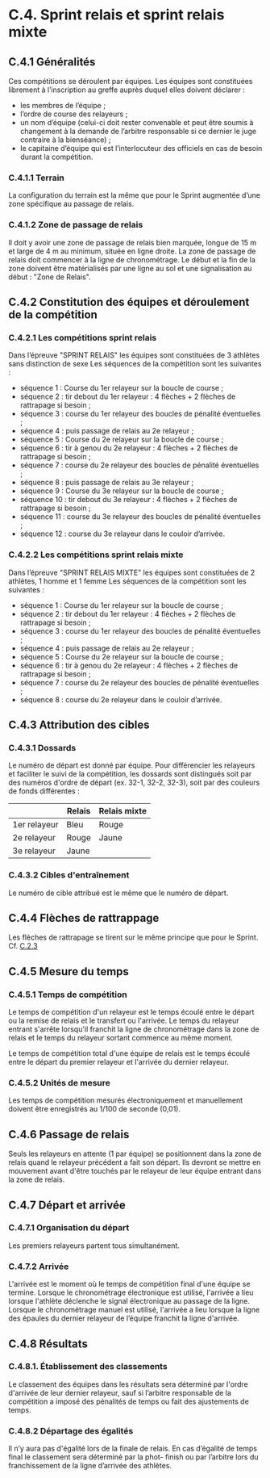 # C.4. Sprint relais et sprint relais mixte

## C.4.1 Généralités

Ces compétitions se déroulent par équipes.
Les équipes sont constituées librement à l’inscription au greffe auprès duquel elles doivent déclarer :

- les membres de l’équipe ;
- l’ordre de course des relayeurs ;
- un nom d’équipe (celui-ci doit rester convenable et peut être soumis à changement à la demande de
  l’arbitre responsable si ce dernier le juge contraire à la bienséance) ;
- le capitaine d’équipe qui est l’interlocuteur des officiels en cas de besoin durant la compétition.

### C.4.1.1 Terrain

La configuration du terrain est la même que pour le Sprint augmentée d’une zone spécifique au passage de relais.

### C.4.1.2 Zone de passage de relais

Il doit y avoir une zone de passage de relais bien marquée, longue de 15 m et large de 4 m au minimum, située en ligne droite.
La zone de passage de relais doit commencer à la ligne de chronométrage. Le début et la fin de la zone doivent être matérialisés par une ligne au sol et une signalisation au début : "Zone de Relais".

## C.4.2 Constitution des équipes et déroulement de la compétition

### C.4.2.1 Les compétitions sprint relais

Dans l’épreuve "SPRINT RELAIS" les équipes sont constituées de 3 athlètes sans distinction de sexe
Les séquences de la compétition sont les suivantes :

- séquence 1 : Course du 1er relayeur sur la boucle de course ;
- séquence 2 : tir debout du 1er relayeur : 4 flèches + 2 flèches de rattrapage si besoin ;
- séquence 3 : course du 1er relayeur des boucles de pénalité éventuelles ;
- séquence 4 : puis passage de relais au 2e relayeur ;
- séquence 5 : Course du 2e relayeur sur la boucle de course ;
- séquence 6 : tir à genou du 2e relayeur : 4 flèches + 2 flèches de rattrapage si besoin ;
- séquence 7 : course du 2e relayeur des boucles de pénalité éventuelles ;
- séquence 8 : puis passage de relais au 3e relayeur ;
- séquence 9 : Course du 3e relayeur sur la boucle de course ;
- séquence 10 : tir debout du 3e relayeur : 4 flèches + 2 flèches de rattrapage si besoin ;
- séquence 11 : course du 3e relayeur des boucles de pénalité éventuelles ;
- séquence 12 : course du 3e relayeur dans le couloir d’arrivée.

### C.4.2.2 Les compétitions sprint relais mixte

Dans l’épreuve "SPRINT RELAIS MIXTE" les équipes sont constituées de 2 athlètes, 1 homme et 1 femme
Les séquences de la compétition sont les suivantes :

- séquence 1 : Course du 1er relayeur sur la boucle de course ;
- séquence 2 : tir debout du 1er relayeur : 4 flèches + 2 flèches de rattrapage si besoin ;
- séquence 3 : course du 1er relayeur des boucles de pénalité éventuelles ;
- séquence 4 : puis passage de relais au 2e relayeur ;
- séquence 5 : Course du 2e relayeur sur la boucle de course ;
- séquence 6 : tir à genou du 2e relayeur : 4 flèches + 2 flèches de rattrapage si besoin ;
- séquence 7 : course du 2e relayeur des boucles de pénalité éventuelles ;
- séquence 8 : course du 2e relayeur dans le couloir d’arrivée.

## C.4.3 Attribution des cibles

### C.4.3.1 Dossards

Le numéro de départ est donné par équipe.
Pour différencier les relayeurs et faciliter le suivi de la compétition, les dossards sont distingués soit par des numéros d'ordre de départ (ex. 32-1, 32-2, 32-3), soit par des couleurs de fonds différentes :

|              | Relais | Relais mixte |
| ------------ | ------ | ------------ |
| 1er relayeur | Bleu   | Rouge        |
| 2e relayeur  | Rouge  | Jaune        |
| 3e relayeur  | Jaune  |              |



### C.4.3.2 Cibles d'entraînement

Le numéro de cible attribué est le même que le numéro de départ.

## C.4.4 Flèches de rattrappage

Les flèches de rattrapage se tirent sur le même principe que pour le Sprint. Cf. [C.2.3](/reglements/II/7/C/2/#c23-flèches-de-rattrappage)

## C.4.5 Mesure du temps

### C.4.5.1 Temps de compétition

Le temps de compétition d'un relayeur est le temps écoulé entre le départ ou la remise de relais et le transfert ou l'arrivée. Le temps du relayeur entrant s'arrête lorsqu'il franchit la ligne de chronométrage dans la zone de relais et le temps du relayeur sortant commence au même moment.

Le temps de compétition total d'une équipe de relais est le temps écoulé entre le départ du premier relayeur et l'arrivée du dernier relayeur.

### C.4.5.2 Unités de mesure

Les temps de compétition mesurés électroniquement et manuellement doivent être enregistrés au 1/100 de seconde (0,01).

## C.4.6 Passage de relais

Seuls les relayeurs en attente (1 par équipe) se positionnent dans la zone de relais quand le relayeur précédent a fait son départ.
Ils devront se mettre en mouvement avant d'être touchés par le relayeur de leur équipe entrant dans la zone de relais.

## C.4.7 Départ et arrivée

### C.4.7.1 Organisation du départ

Les premiers relayeurs partent tous simultanément.

### C.4.7.2 Arrivée

L'arrivée est le moment où le temps de compétition final d'une équipe se termine. Lorsque le chronométrage électronique est utilisé, l'arrivée a lieu lorsque l'athlète déclenche le signal électronique au passage de la ligne.
Lorsque le chronométrage manuel est utilisé, l'arrivée a lieu lorsque la ligne des épaules du dernier relayeur de l’équipe franchit la ligne d'arrivée.

## C.4.8 Résultats

### C.4.8.1. Établissement des classements

Le classement des équipes dans les résultats sera déterminé par l'ordre d'arrivée de leur dernier relayeur, sauf si l’arbitre responsable de la compétition a imposé des pénalités de temps ou fait des ajustements de temps.

### C.4.8.2 Départage des égalités

Il n’y aura pas d'égalité lors de la finale de relais. En cas d’égalité de temps final le classement sera déterminé par la phot- finish ou par l’arbitre lors du franchissement de la ligne d’arrivée des athlètes.
